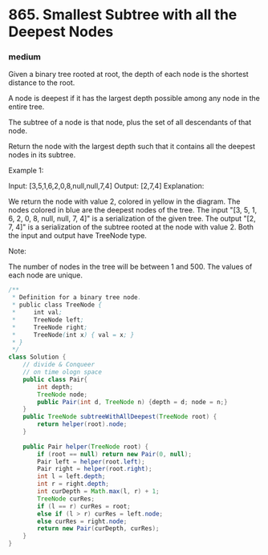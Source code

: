 # 865. Smallest Subtree with all the Deepest Nodes
### medium
Given a binary tree rooted at root, the depth of each node is the shortest distance to the root.

A node is deepest if it has the largest depth possible among any node in the entire tree.

The subtree of a node is that node, plus the set of all descendants of that node.

Return the node with the largest depth such that it contains all the deepest nodes in its subtree.

 

Example 1:

Input: [3,5,1,6,2,0,8,null,null,7,4]
Output: [2,7,4]
Explanation:



We return the node with value 2, colored in yellow in the diagram.
The nodes colored in blue are the deepest nodes of the tree.
The input "[3, 5, 1, 6, 2, 0, 8, null, null, 7, 4]" is a serialization of the given tree.
The output "[2, 7, 4]" is a serialization of the subtree rooted at the node with value 2.
Both the input and output have TreeNode type.
 

Note:

The number of nodes in the tree will be between 1 and 500.
The values of each node are unique.


```Java
/**
 * Definition for a binary tree node.
 * public class TreeNode {
 *     int val;
 *     TreeNode left;
 *     TreeNode right;
 *     TreeNode(int x) { val = x; }
 * }
 */
class Solution {
    // divide & Conqueer
    // on time ologn space
    public class Pair{
        int depth;
        TreeNode node;
        public Pair(int d, TreeNode n) {depth = d; node = n;}
    }
    public TreeNode subtreeWithAllDeepest(TreeNode root) {
        return helper(root).node;
    }
    
    public Pair helper(TreeNode root) {
        if (root == null) return new Pair(0, null);
        Pair left = helper(root.left);
        Pair right = helper(root.right);
        int l = left.depth;
        int r = right.depth;
        int curDepth = Math.max(l, r) + 1;
        TreeNode curRes;
        if (l == r) curRes = root;
        else if (l > r) curRes = left.node;
        else curRes = right.node;
        return new Pair(curDepth, curRes);
    }
}
```